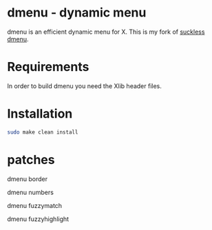 # dmenu - dynamic menu
dmenu is an efficient dynamic menu for X.
This is my fork of [suckless dmenu](https://tools.suckless.org/dmenu/).


# Requirements
In order to build dmenu you need the Xlib header files.


# Installation
```bash
sudo make clean install
```

# patches
dmenu border

dmenu numbers

dmenu fuzzymatch

dmenu fuzzyhighlight

